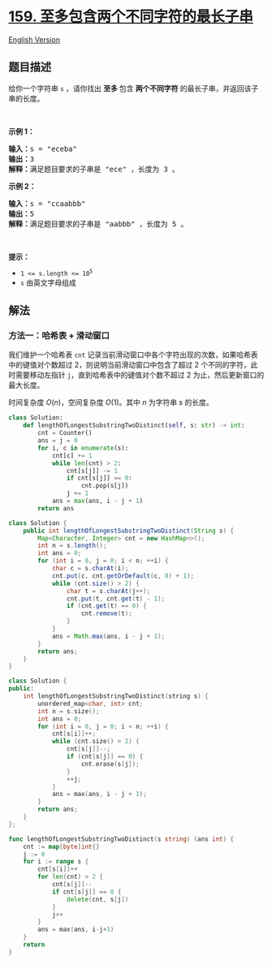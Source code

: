 # [159. 至多包含两个不同字符的最长子串](https://leetcode.cn/problems/longest-substring-with-at-most-two-distinct-characters)

[English Version](/solution/0100-0199/0159.Longest%20Substring%20with%20At%20Most%20Two%20Distinct%20Characters/README_EN.md)

<!-- tags:哈希表,字符串,滑动窗口 -->

## 题目描述

<!-- 这里写题目描述 -->

给你一个字符串 <code>s</code> ，请你找出&nbsp;<strong>至多&nbsp;</strong>包含 <strong>两个不同字符</strong> 的最长<span data-keyword="substring">子串</span>，并返回该子串的长度。

<p>&nbsp;</p>

<p><strong>示例 1：</strong></p>

<pre>
<strong>输入：</strong>s = "eceba"
<strong>输出：</strong>3
<strong>解释：</strong>满足题目要求的子串是 "ece" ，长度为 3 。
</pre>

<p><strong>示例 2：</strong></p>

<pre>
<strong>输入：</strong>s = "ccaabbb"
<strong>输出：</strong>5
<strong>解释：</strong>满足题目要求的子串是 "aabbb" ，长度为 5 。
</pre>

<p>&nbsp;</p>

<p><strong>提示：</strong></p>

<ul>
	<li><code>1 &lt;= s.length &lt;= 10<sup>5</sup></code></li>
	<li><code>s</code> 由英文字母组成</li>
</ul>

## 解法

### 方法一：哈希表 + 滑动窗口

我们维护一个哈希表 `cnt` 记录当前滑动窗口中各个字符出现的次数，如果哈希表中的键值对个数超过 $2$，则说明当前滑动窗口中包含了超过 $2$ 个不同的字符，此时需要移动左指针 `j`，直到哈希表中的键值对个数不超过 $2$ 为止，然后更新窗口的最大长度。

时间复杂度 $O(n)$，空间复杂度 $O(1)$。其中 $n$ 为字符串 $s$ 的长度。

<!-- tabs:start -->

```python
class Solution:
    def lengthOfLongestSubstringTwoDistinct(self, s: str) -> int:
        cnt = Counter()
        ans = j = 0
        for i, c in enumerate(s):
            cnt[c] += 1
            while len(cnt) > 2:
                cnt[s[j]] -= 1
                if cnt[s[j]] == 0:
                    cnt.pop(s[j])
                j += 1
            ans = max(ans, i - j + 1)
        return ans
```

```java
class Solution {
    public int lengthOfLongestSubstringTwoDistinct(String s) {
        Map<Character, Integer> cnt = new HashMap<>();
        int n = s.length();
        int ans = 0;
        for (int i = 0, j = 0; i < n; ++i) {
            char c = s.charAt(i);
            cnt.put(c, cnt.getOrDefault(c, 0) + 1);
            while (cnt.size() > 2) {
                char t = s.charAt(j++);
                cnt.put(t, cnt.get(t) - 1);
                if (cnt.get(t) == 0) {
                    cnt.remove(t);
                }
            }
            ans = Math.max(ans, i - j + 1);
        }
        return ans;
    }
}
```

```cpp
class Solution {
public:
    int lengthOfLongestSubstringTwoDistinct(string s) {
        unordered_map<char, int> cnt;
        int n = s.size();
        int ans = 0;
        for (int i = 0, j = 0; i < n; ++i) {
            cnt[s[i]]++;
            while (cnt.size() > 2) {
                cnt[s[j]]--;
                if (cnt[s[j]] == 0) {
                    cnt.erase(s[j]);
                }
                ++j;
            }
            ans = max(ans, i - j + 1);
        }
        return ans;
    }
};
```

```go
func lengthOfLongestSubstringTwoDistinct(s string) (ans int) {
	cnt := map[byte]int{}
	j := 0
	for i := range s {
		cnt[s[i]]++
		for len(cnt) > 2 {
			cnt[s[j]]--
			if cnt[s[j]] == 0 {
				delete(cnt, s[j])
			}
			j++
		}
		ans = max(ans, i-j+1)
	}
	return
}
```

<!-- tabs:end -->

<!-- end -->
